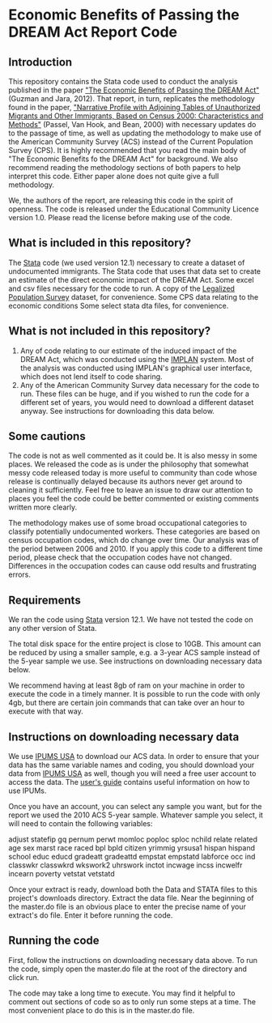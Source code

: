 # Economic Benefits of Passing the DREAM Act Report Code

## Introduction

This repository contains the Stata code used to conduct the analysis published in the paper ["The Economic Benefits of Passing the DREAM Act"](http://www.americanprogress.org/issues/immigration/report/2012/10/01/39567/the-economic-benefits-of-passing-the-dream-act/) (Guzman and Jara, 2012).  That report, in turn, replicates the methodology found in the paper, ["Narrative Profile with Adjoining Tables of Unauthorized Migrants and Other Immigrants, Based on Census 2000: Characteristics and Methods"](http://sabresystems.com/whitepapers/EMS_Deliverable_2-3_022706.pdf) (Passel, Van Hook, and Bean, 2000) with necessary updates do to the passage of time, as well as updating the methodology to make use of the American Community Survey (ACS) instead of the Current Population Survey (CPS).  It is highly recommended that you read the main body of "The Economic Benefits fo the DREAM Act" for background.  We also recommend reading the methodology sections of both papers to help interpret this code.  Either paper alone does not quite give a full methodology.

We, the authors of the report, are releasing this code in the spirit of openness.  The code is released under the Educational Community Licence version 1.0.  Please read the license before making use of the code.

## What is included in this repository?

The [Stata](http://www.stata.com) code (we used version 12.1) necessary to create a dataset of undocumented immigrants.
The Stata code that uses that data set to create an estimate of the direct economic impact of the DREAM Act.
Some excel and csv files necessary for the code to run.
A copy of the [Legalized Population Survey]("http://mmp.opr.princeton.edu/LPS/LPSpage.htm") dataset, for convenience.
Some CPS data relating to the economic conditions
Some select stata dta files, for convenience.

## What is not included in this repository?

1) Any of code relating to our estimate of the induced impact of the DREAM Act, which was conducted using the [IMPLAN](http://en.wikipedia.org/wiki/MIG,_Inc.) system.  Most of the analysis was conducted using IMPLAN's graphical user interface, which does not lend itself to code sharing.
2) Any of the American Community Survey data necessary for the code to run.  These files can be huge, and if you wished to run the code for a different set of years, you would need to download a different dataset anyway.  See instructions for downloading this data below.


## Some cautions

The code is not as well commented as it could be.  It is also messy in some places.  We released the code as is under the philosophy that somewhat messy code released today is more useful to community than code whose release is continually delayed because its authors never get around to cleaning it sufficiently.  Feel free to leave an issue to draw our attention to places you feel the code could be better commented or existing comments written more clearly.

The methodology makes use of some broad occupational categories to classify potentially undocumented workers.  These categories are based on census occupation codes, which do change over time.  Our analysis was of the period between 2006 and 2010.  If you apply this code to a different time period, please check that the occupation codes have not changed.  Differences in the occupation codes can cause odd results and frustrating errors.


## Requirements

We ran the code using [Stata](http://www.stata.com) version 12.1.  We have not tested the code on any other version of Stata.

The total disk space for the entire project is close to 10GB.  This amount can be reduced by using a smaller sample, e.g. a 3-year ACS sample instead of the 5-year sample we use.  See instructions on downloading necessary data below.

We recommend having at least 8gb of ram on your machine in order to execute the code in a timely manner.  It is possible to run the code with only 4gb, but there are certain join commands that can take over an hour to execute with that way.

## Instructions on downloading necessary data

We use [IPUMS USA](http://usa.ipums.org/usa) to download our ACS data.  In order to ensure that your data has the same variable names and coding, you should download your data from [IPUMS USA](http://usa.ipums.org/usa) as well, though you will need a free user account to access the data.  The [user's guide](http://usa.ipums.org/usa/doc.shtml) contains useful information on how to use IPUMs.

Once you have an account, you can select any sample you want, but for the report we used the 2010 ACS 5-year sample.  Whatever sample you select, it will need to contain the following variables:

adjust statefip gq pernum perwt momloc poploc sploc nchild relate related age sex marst race raced bpl bpld citizen yrimmig yrsusa1 hispan hispand school educ educd gradeatt gradeattd empstat empstatd labforce occ ind classwkr classwkrd wkswork2 uhrswork inctot incwage incss incwelfr incearn poverty vetstat vetstatd

Once your extract is ready, download both the Data and STATA files to this project's downloads directory.  Extract the data file.  Near the beginning of the master.do file is an obvious place to enter the precise name of your extract's do file.  Enter it before running the code.

## Running the code

First, follow the instructions on downloading necessary data above.  To run the code, simply open the master.do file at the root of the directory and click run.

The code may take a long time to execute.  You may find it helpful to comment out sections of code so as to only run some steps at a time.  The most convenient place to do this is in the master.do file.
